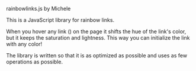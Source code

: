 rainbowlinks.js by Michele
  
This is a JavaScript library for rainbow links.

When you hover any link (<a>) on the page it
shifts the hue of the link's color, but it keeps
the saturation and lightness. This way you can
initialize the link with any color!

The library is written so that it is as
optimized as possible and uses as few operations
as possible.
